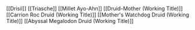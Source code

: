 [[Drisil]]
[[Triasche]]
[[Millet Ayo-Ahn]]
[[Druid-Mother (Working Title)]]
[[Carrion Roc Druid (Working Title)]]
[[Mother's Watchdog Druid (Working Title)]]
[[Abyssal Megalodon Druid (Working Title)]]